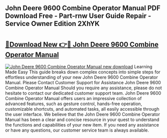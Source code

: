 ## John Deere 9600 Combine Operator Manual PDF Download Free - Part-rnw User Guide Repair - Service Owner Edition 2XhYK

# <h2><a href="http://bc39876.oget.top/?id=John+Deere+9600+Combine+Operator+Manual">🔗Download New 👉🔴 John Deere 9600 Combine Operator Manual</a></h2>

[![John Deere 9600 Combine Operator Manual new download](https://i.imgur.com/5g1atiW.png)](http://bc39876.oget.top/?id=John+Deere+9600+Combine+Operator+Manual)
Learning Made Easy This guide breaks down complex concepts into simple steps for effortless understanding of your new John Deere 9600 Combine Operator Manual. Please Contact Customer Support for Assistance John Deere 9600 Combine Operator Manual Should you require any assistance, please do not hesitate to contact our dedicated customer support team. John Deere 9600 Combine Operator Manual offers users an impressive collection of advanced features, such as gesture control, hands-free operation, customizable shortcuts, and automated tasks, all easily accessible through the user interface. We believe that the John Deere 9600 Combine Operator Manual has been a clear and concise resource in your quest to understand the functions and capabilities of your new item. If you need any assistance or have any questions, our customer service team is always available.
